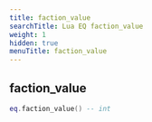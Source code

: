 ```yaml
---
title: faction_value
searchTitle: Lua EQ faction_value
weight: 1
hidden: true
menuTitle: faction_value
---
```

## faction_value
```lua
eq.faction_value() -- int
```